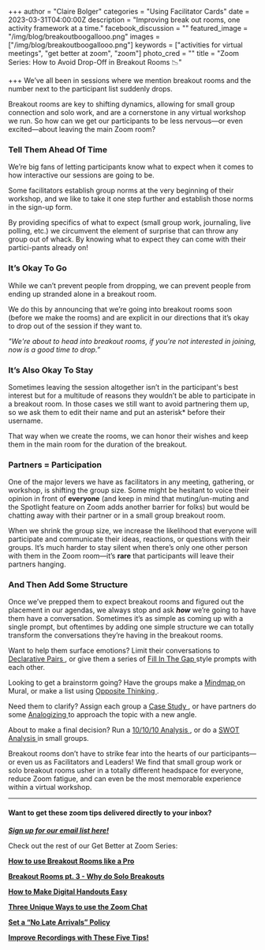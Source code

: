+++
author = "Claire Bolger"
categories = "Using Facilitator Cards"
date = 2023-03-31T04:00:00Z
description = "Improving break out rooms, one activity framework at a time."
facebook_discussion = ""
featured_image = "/img/blog/breakoutboogallooo.png"
images = ["/img/blog/breakoutboogallooo.png"]
keywords = ["activities for virtual meetings", "get better at zoom", "zoom"]
photo_cred = ""
title = "Zoom Series: How to Avoid Drop-Off in Breakout Rooms 📉"

+++
We’ve all been in sessions where we mention breakout rooms and the number next to the participant list suddenly drops.

Breakout rooms are key to shifting dynamics, allowing for small group connection and solo work, and are a cornerstone in any virtual workshop we run. So how can we get our participants to be less nervous—or even excited—about leaving the main Zoom room?

### Tell Them Ahead Of Time

We’re big fans of letting participants know what to expect when it comes to how interactive our sessions are going to be.

Some facilitators establish group norms at the very beginning of their workshop, and we like to take it one step further and establish those norms in the sign-up form.

By providing specifics of what to expect (small group work, journaling, live polling, etc.) we circumvent the element of surprise that can throw any group out of whack. By knowing what to expect they can come with their partici-pants already on!

### It’s Okay To Go

While we can’t prevent people from dropping, we can prevent people from ending up stranded alone in a breakout room.

We do this by announcing that we’re going into breakout rooms soon (before we make the rooms) and are explicit in our directions that it’s okay to drop out of the session if they want to.

_"We're about to head into breakout rooms, if you're not interested in joining, now is a good time to drop.”_

### It’s Also Okay To Stay

Sometimes leaving the session altogether isn’t in the participant's best interest but for a multitude of reasons they wouldn’t be able to participate in a breakout room. In those cases we still want to avoid partnering them up, so we ask them to edit their name and put an asterisk* before their username.

That way when we create the rooms, we can honor their wishes and keep them in the main room for the duration of the breakout.

### Partners = Participation

One of the major levers we have as facilitators in any meeting, gathering, or workshop, is shifting the group size. Some might be hesitant to voice their opinion in front of **everyone** (and keep in mind that muting/un-muting and the Spotlight feature on Zoom adds another barrier for folks) but would be chatting away with their partner or in a small group breakout room.

When we shrink the group size, we increase the likelihood that everyone will participate and communicate their ideas, reactions, or questions with their groups. It’s much harder to stay silent when there’s only one other person with them in the Zoom room—it’s **rare** that participants will leave their partners hanging.

### And Then Add Some Structure

Once we’ve prepped them to expect breakout rooms and figured out the placement in our agendas, we always stop and ask **_how_** we’re going to have them have a conversation. Sometimes it’s as simple as coming up with a single prompt, but oftentimes by adding one simple structure we can totally transform the conversations they’re having in the breakout rooms.

Want to help them surface emotions? Limit their conversations to [Declarative Pairs ](https://www.facilitator.cards/cards/declarative-pairs/), or give them a series of [Fill In The Gap ](https://www.facilitator.cards/cards/fill-in-the-gap/)style prompts with each other.

Looking to get a brainstorm going? Have the groups make a [Mindmap ](https://www.facilitator.cards/cards/mindmapping/)on Mural, or make a list using [Opposite Thinking ](https://www.facilitator.cards/cards/opposite-thinking/).

Need them to clarify? Assign each group a [Case Study ](https://www.facilitator.cards/cards/case-studies/), or have partners do some [Analogizing ](https://www.facilitator.cards/cards/analogizing/)to approach the topic with a new angle.

About to make a final decision? Run a [10/10/10 Analysis ](https://www.facilitator.cards/cards/101010-analysis/), or do a [SWOT Analysis ](https://www.facilitator.cards/cards/swot-analysis/)in small groups.

Breakout rooms don’t have to strike fear into the hearts of our participants—or even us as Facilitators and Leaders! We find that small group work or solo breakout rooms usher in a totally different headspace for everyone, reduce Zoom fatigue, and can even be the most memorable experience within a virtual workshop.

***

#### Want to get these zoom tips delivered directly to your inbox?

[**_Sign up for our email list here!_**](https://facilitatorcards.ck.page/6e80ec00fe "Sign up for our email list here!")

Check out the rest of our Get Better at Zoom Series:

[**How to use Breakout Rooms like a Pro**](https://www.facilitator.cards/blog/zoom-series-how-to-use-breakout-rooms-like-a-pro/)

[**Breakout Rooms pt. 3 - Why do Solo Breakouts**](https://www.facilitator.cards/blog/zoom-series-the-power-of-solo-break-out-rooms/)

[**How to Make Digital Handouts Easy**](https://www.facilitator.cards/blog/how-to-make-digital-handouts-easy/)

[**Three Unique Ways to use the Zoom Chat**](https://www.facilitator.cards/blog/three-unique-ways-to-use-the-zoom-chat/)

[**Set a “No Late Arrivals” Policy**](https://www.facilitator.cards/blog/zoom-series-set-a-no-late-arrivals-policy/)

[**Improve Recordings with These Five Tips!**](https://www.facilitator.cards/blog/zoom-series-improve-recordings-with-these-five-tips/)